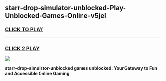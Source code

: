 
## starr-drop-simulator-unblocked-Play-Unblocked-Games-Online-v5jel
<h3>
<a href="https://premium76.site?title=starr-drop-simulator-unblocked&ref=25A">CLICK TO PLAY</a></h3>
<hr>

<h3>
<a href="https://premium76.site?title=starr-drop-simulator-unblocked&ref=25A">CLICK 2 PLAY</a>
  
</h3>

<a href="https://premium76.site?title=starr-drop-simulator-unblocked&ref=25A"><img src="https://clearcache.store/games.png"></a>


**starr-drop-simulator-unblocked games unblocked: Your Gateway to Fun and Accessible Online Gaming**
